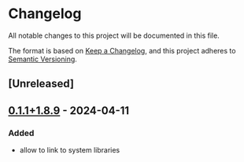# Changelog
All notable changes to this project will be documented in this file.

The format is based on [Keep a Changelog](https://keepachangelog.com/en/1.0.0/),
and this project adheres to [Semantic Versioning](https://semver.org/spec/v2.0.0.html).

## [Unreleased]

## [0.1.1+1.8.9](https://github.com/Maroon502/bonmin-src/compare/v0.1.0+1.8.9...v0.1.1+1.8.9) - 2024-04-11

### Added
- allow to link to system libraries
